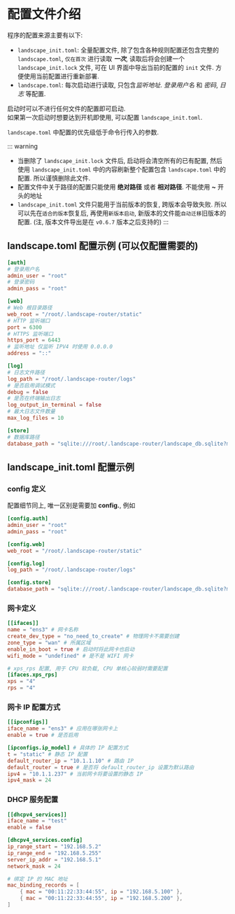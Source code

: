 # 配置文件介绍

程序的配置来源主要有以下:
* `landscape_init.toml`: 全量配置文件, 除了包含各种规则配置还包含完整的 `landscape.toml`, `仅在首次` 进行读取 ***一次***, 
    读取后将会创建一个 `landscape_init.lock` 文件, 可在 UI 界面中导出当前的配置的 `init` 文件. 方便使用当前配置进行重新部署.
* `landscape.toml`: 每次启动进行读取, 只包含*监听地址*. *登录用户名* 和 *密码*, *日志* 等配置.

启动时可以不进行任何文件的配置即可启动.   
如果第一次启动时想要达到开机即使用, 可以配置 `landscape_init.toml`.

`landscape.toml` 中配置的优先级低于命令行传入的参数.

::: warning
* 当删除了 `landscape_init.lock` 文件后, 启动将会清空所有的已有配置, 然后使用 `landscape_init.toml` 中的内容刷新整个配置包含 `landscape.toml` 中的配置.
所以谨慎删除此文件.
* 配置文件中关于路径的配置只能使用 **绝对路径** 或者 **相对路径**. 不能使用 **~** 开头的地址
* `landscape_init.toml` 文件只能用于当前版本的恢复, 跨版本会导致失败. 所以可以先在`适合的版本`恢复后, 再使用`新版本启动`, 新版本的文件能`自动迁移`旧版本的配置.
(注, 版本文件导出是在 `v0.6.7` 版本之后支持的)
:::

## landscape.toml 配置示例 (可以仅配置需要的)
```toml
[auth]
# 登录用户名
admin_user = "root"
# 登录密码
admin_pass = "root"

[web]
# Web 根目录路径
web_root = "/root/.landscape-router/static"
# HTTP 监听端口
port = 6300
# HTTPS 监听端口
https_port = 6443
# 监听地址 仅监听 IPV4 时使用 0.0.0.0
address = "::"

[log]
# 日志文件路径
log_path = "/root/.landscape-router/logs"
# 是否启用调试模式
debug = false
# 是否在终端输出日志
log_output_in_terminal = false
# 最大日志文件数量
max_log_files = 10

[store]
# 数据库路径
database_path = "sqlite:///root/.landscape-router/landscape_db.sqlite?mode=rwc"

```

## landscape_init.toml 配置示例

### config 定义
配置细节同上, 唯一区别是需要加 **config.**, 例如
```toml
[config.auth]
admin_user = "root"
admin_pass = "root"

[config.web]
web_root = "/root/.landscape-router/static"

[config.log]
log_path = "/root/.landscape-router/logs"

[config.store]
database_path = "sqlite:///root/.landscape-router/landscape_db.sqlite?mode=rwc"

```

### 网卡定义
```toml
[[ifaces]]
name = "ens3" # 网卡名称
create_dev_type = "no_need_to_create" # 物理网卡不需要创建
zone_type = "wan" # 所属区域
enable_in_boot = true # 启动时将此网卡也启动
wifi_mode = "undefined" # 是不是 WIFI 网卡

# xps_rps 配置, 用于 CPU 软负载, CPU 单核心较弱时需要配置
[ifaces.xps_rps]
xps = "4"
rps = "4"
```

### 网卡 IP 配置方式
```toml
[[ipconfigs]]
iface_name = "ens3" # 应用在哪张网卡上
enable = true # 是否启用

[ipconfigs.ip_model] # 具体的 IP 配置方式
t = "static" # 静态 IP 配置
default_router_ip = "10.1.1.10" # 路由 IP
default_router = true # 是否将 default_router_ip 设置为默认路由
ipv4 = "10.1.1.237" # 当前网卡将要设置的静态 IP
ipv4_mask = 24
```

### DHCP 服务配置
```toml
[[dhcpv4_services]]
iface_name = "test"
enable = false

[dhcpv4_services.config]
ip_range_start = "192.168.5.2"
ip_range_end = "192.168.5.255"
server_ip_addr = "192.168.5.1"
network_mask = 24

# 绑定 IP 的 MAC 地址
mac_binding_records = [
    { mac = "00:11:22:33:44:55", ip = "192.168.5.100" },
    { mac = "00:11:22:33:44:55", ip = "192.168.5.200" },
]
```

